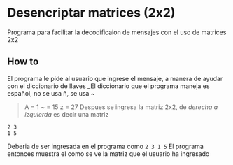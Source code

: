 # Desencriptar matrices (2x2)
Programa para facilitar la decodificaion de mensajes con el uso de matrices 2x2
## How to 
El programa le pide al usuario que ingrese el mensaje, a manera de ayudar con el diccionario de llaves
_El diccionario que el programa maneja es español, no se usa ñ, se usa ~ 
>  A = 1
> ~ = 15
> z = 27
Despues se ingresa la matriz 2x2, de _derecha a izquierda_ es decir una matriz
```
2 3
1 5
```
Deberia de ser ingresada en el programa como 
`2 3 1 5`
El programa entonces muestra el como se ve la matriz que el usuario ha ingresado 
